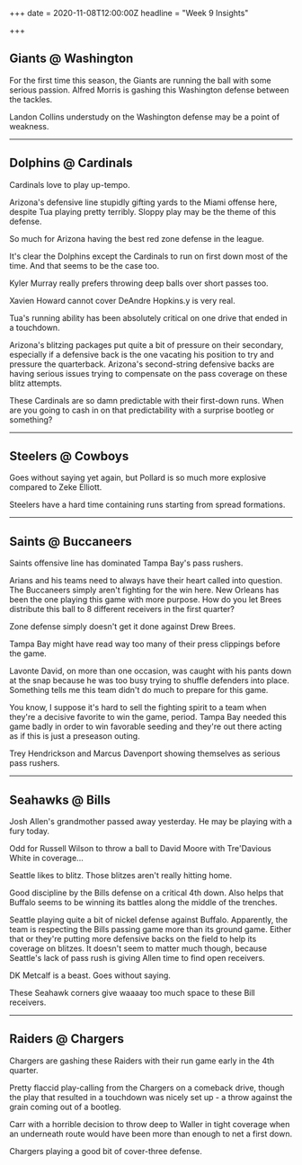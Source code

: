 +++
date = 2020-11-08T12:00:00Z
headline = "Week 9 Insights"

+++
## Giants @ Washington

For the first time this season, the Giants are running the ball with some serious passion. Alfred Morris is gashing this Washington defense between the tackles.

Landon Collins understudy on the Washington defense may be a point of weakness.

***

## Dolphins @ Cardinals

Cardinals love to play up-tempo.

Arizona's defensive line stupidly gifting yards to the Miami offense here, despite Tua playing pretty terribly. Sloppy play may be the theme of this defense.

So much for Arizona having the best red zone defense in the league.

It's clear the Dolphins except the Cardinals to run on first down most of the time. And that seems to be the case too.

Kyler Murray really prefers throwing deep balls over short passes too.

Xavien Howard cannot cover DeAndre Hopkins.y is very real.

Tua's running ability has been absolutely critical on one drive that ended in a touchdown.

Arizona's blitzing packages put quite a bit of pressure on their secondary, especially if a defensive back is the one vacating his position to try and pressure the quarterback. Arizona's second-string defensive backs are having serious issues trying to compensate on the pass coverage on these blitz attempts.

These Cardinals are so damn predictable with their first-down runs. When are you going to cash in on that predictability with a surprise bootleg or something?

***

## Steelers @ Cowboys

Goes without saying yet again, but Pollard is so much more explosive compared to Zeke Elliott.

Steelers have a hard time containing runs starting from spread formations.

***

## Saints @ Buccaneers

Saints offensive line has dominated Tampa Bay's pass rushers.

Arians and his teams need to always have their heart called into question. The Buccaneers simply aren't fighting for the win here. New Orleans has been the one playing this game with more purpose. How do you let Brees distribute this ball to 8 different receivers in the first quarter?

Zone defense simply doesn't get it done against Drew Brees.

Tampa Bay might have read way too many of their press clippings before the game.

Lavonte David, on more than one occasion, was caught with his pants down at the snap because he was too busy trying to shuffle defenders into place. Something tells me this team didn't do much to prepare for this game.

You know, I suppose it's hard to sell the fighting spirit to a team when they're a decisive favorite to win the game, period. Tampa Bay needed this game badly in order to win favorable seeding and they're out there acting as if this is just a preseason outing.

Trey Hendrickson and Marcus Davenport showing themselves as serious pass rushers.

***

## Seahawks @ Bills

Josh Allen's grandmother passed away yesterday. He may be playing with a fury today.

Odd for Russell Wilson to throw a ball to David Moore with Tre'Davious White in coverage...

Seattle likes to blitz. Those blitzes aren't really hitting home.

Good discipline by the Bills defense on a critical 4th down. Also helps that Buffalo seems to be winning its battles along the middle of the trenches.

Seattle playing quite a bit of nickel defense against Buffalo. Apparently, the team is respecting the Bills passing game more than its ground game. Either that or they're putting more defensive backs on the field to help its coverage on blitzes. It doesn't seem to matter much though, because Seattle's lack of pass rush is giving Allen time to find open receivers.

DK Metcalf is a beast. Goes without saying.

These Seahawk corners give waaaay too much space to these Bill receivers.

***

## Raiders @ Chargers

Chargers are gashing these Raiders with their run game early in the 4th quarter.

Pretty flaccid play-calling from the Chargers on a comeback drive, though the play that resulted in a touchdown was nicely set up - a throw against the grain coming out of a bootleg.

Carr with a horrible decision to throw deep to Waller in tight coverage when an underneath route would have been more than enough to net a first down.

Chargers playing a good bit of cover-three defense.